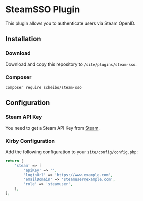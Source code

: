 # SteamSSO Plugin

This plugin allows you to authenticate users via Steam OpenID.

## Installation

### Download

Download and copy this repository to `/site/plugins/steam-sso`.

### Composer

```composer require scheibo/steam-sso```

## Configuration

### Steam API Key

You need to get a Steam API Key from [Steam](https://steamcommunity.com/dev/apikey).

### Kirby Configuration

Add the following configuration to your `site/config/config.php`:

```php
return [
    'steam' => [
        'apiKey' => '',
        'loginUrl' => 'https://www.example.com',
        'emailDomain' => 'steamuser@example.com',
        'role' => 'steamuser',
    ],
];
```
